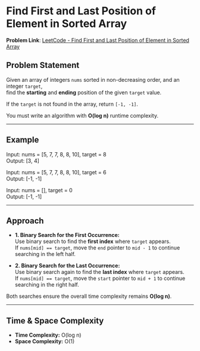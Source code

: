 # Find First and Last Position of Element in Sorted Array

**Problem Link**: [LeetCode - Find First and Last Position of Element in Sorted Array](https://leetcode.com/problems/find-first-and-last-position-of-element-in-sorted-array)

## Problem Statement

Given an array of integers `nums` sorted in non-decreasing order, and an integer `target`,  
find the **starting** and **ending** position of the given `target` value.

If the `target` is not found in the array, return `[-1, -1]`.

You must write an algorithm with **O(log n)** runtime complexity.

---

## Example

Input: nums = [5, 7, 7, 8, 8, 10], target = 8  
Output: [3, 4]

Input: nums = [5, 7, 7, 8, 8, 10], target = 6  
Output: [-1, -1]

Input: nums = [], target = 0  
Output: [-1, -1]

---

## Approach

- **1. Binary Search for the First Occurrence:**  
  Use binary search to find the **first index** where `target` appears.  
  If `nums[mid] == target`, move the `end` pointer to `mid - 1` to continue searching in the left half.

- **2. Binary Search for the Last Occurrence:**  
  Use binary search again to find the **last index** where `target` appears.  
  If `nums[mid] == target`, move the `start` pointer to `mid + 1` to continue searching in the right half.

Both searches ensure the overall time complexity remains **O(log n)**.

---

## Time & Space Complexity

- **Time Complexity:** O(log n)  
- **Space Complexity:** O(1)
